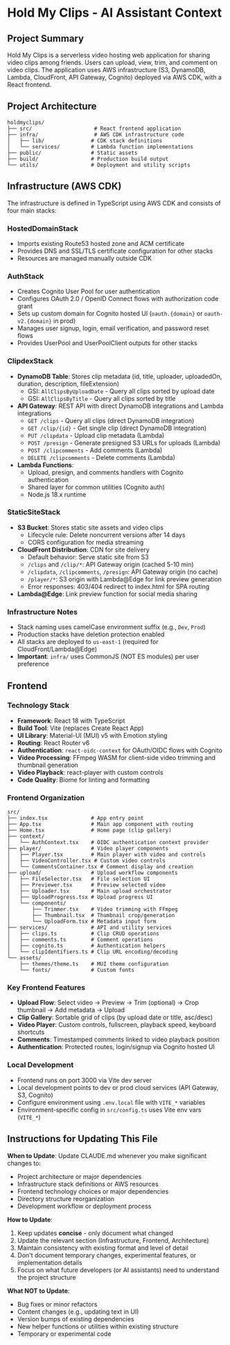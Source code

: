 # Hold My Clips - AI Assistant Context

## Project Summary

Hold My Clips is a serverless video hosting web application for sharing video clips among friends. Users can upload, view, trim, and comment on video clips. The application uses AWS infrastructure (S3, DynamoDB, Lambda, CloudFront, API Gateway, Cognito) deployed via AWS CDK, with a React frontend.

## Project Architecture

```
holdmyclips/
├── src/                    # React frontend application
├── infra/                  # AWS CDK infrastructure code
│   ├── lib/               # CDK stack definitions
│   └── services/          # Lambda function implementations
├── public/                # Static assets
├── build/                 # Production build output
└── utils/                 # Deployment and utility scripts
```

## Infrastructure (AWS CDK)

The infrastructure is defined in TypeScript using AWS CDK and consists of four main stacks:

### HostedDomainStack
- Imports existing Route53 hosted zone and ACM certificate
- Provides DNS and SSL/TLS certificate configuration for other stacks
- Resources are managed manually outside CDK

### AuthStack
- Creates Cognito User Pool for user authentication
- Configures OAuth 2.0 / OpenID Connect flows with authorization code grant
- Sets up custom domain for Cognito hosted UI (`oauth.{domain}` or `oauth-v2.{domain}` in prod)
- Manages user signup, login, email verification, and password reset flows
- Provides UserPool and UserPoolClient outputs for other stacks

### ClipdexStack
- **DynamoDB Table**: Stores clip metadata (id, title, uploader, uploadedOn, duration, description, fileExtension)
  - GSI: `AllClipsByUploadDate` - Query all clips sorted by upload date
  - GSI: `AllClipsByTitle` - Query all clips sorted by title
- **API Gateway**: REST API with direct DynamoDB integrations and Lambda integrations
  - `GET /clips` - Query all clips (direct DynamoDB integration)
  - `GET /clip/{id}` - Get single clip (direct DynamoDB integration)
  - `PUT /clipdata` - Upload clip metadata (Lambda)
  - `POST /presign` - Generate presigned S3 URLs for uploads (Lambda)
  - `POST /clipcomments` - Add comments (Lambda)
  - `DELETE /clipcomments` - Delete comments (Lambda)
- **Lambda Functions**: 
  - Upload, presign, and comments handlers with Cognito authentication
  - Shared layer for common utilities (Cognito auth)
  - Node.js 18.x runtime

### StaticSiteStack
- **S3 Bucket**: Stores static site assets and video clips
  - Lifecycle rule: Delete noncurrent versions after 14 days
  - CORS configuration for media streaming
- **CloudFront Distribution**: CDN for site delivery
  - Default behavior: Serve static site from S3
  - `/clips` and `/clip/*`: API Gateway origin (cached 5-10 min)
  - `/clipdata`, `/clipcomments`, `/presign`: API Gateway origin (no cache)
  - `/player/*`: S3 origin with Lambda@Edge for link preview generation
  - Error responses: 403/404 redirect to index.html for SPA routing
- **Lambda@Edge**: Link preview function for social media sharing

### Infrastructure Notes
- Stack naming uses camelCase environment suffix (e.g., `Dev`, `Prod`)
- Production stacks have deletion protection enabled
- All stacks are deployed to `us-east-1` (required for CloudFront/Lambda@Edge)
- **Important**: `infra/` uses CommonJS (NOT ES modules) per user preference

## Frontend

### Technology Stack
- **Framework**: React 18 with TypeScript
- **Build Tool**: Vite (replaces Create React App)
- **UI Library**: Material-UI (MUI) v5 with Emotion styling
- **Routing**: React Router v6
- **Authentication**: `react-oidc-context` for OAuth/OIDC flows with Cognito
- **Video Processing**: FFmpeg WASM for client-side video trimming and thumbnail generation
- **Video Playback**: react-player with custom controls
- **Code Quality**: Biome for linting and formatting

### Frontend Organization

```
src/
├── index.tsx              # App entry point
├── App.tsx                # Main app component with routing
├── Home.tsx               # Home page (clip gallery)
├── context/
│   └── AuthContext.tsx    # OIDC authentication context provider
├── player/                # Video player components
│   ├── Player.tsx         # Main player with video and controls
│   ├── VideoController.tsx # Custom video controls
│   └── CommentsContainer.tsx # Comment display and creation
├── upload/                # Upload workflow components
│   ├── FileSelector.tsx   # File selection UI
│   ├── Previewer.tsx      # Preview selected video
│   ├── Uploader.tsx       # Main upload orchestrator
│   ├── UploadProgress.tsx # Upload progress UI
│   └── components/
│       ├── Trimmer.tsx    # Video trimming with FFmpeg
│       ├── Thumbnail.tsx  # Thumbnail crop/generation
│       └── UploadForm.tsx # Metadata input form
├── services/              # API and utility services
│   ├── clips.ts           # Clip CRUD operations
│   ├── comments.ts        # Comment operations
│   ├── cognito.ts         # Authentication helpers
│   └── clipIdentifiers.ts # Clip URL encoding/decoding
└── assets/
    ├── themes/theme.ts    # MUI theme configuration
    └── fonts/             # Custom fonts
```

### Key Frontend Features
- **Upload Flow**: Select video → Preview → Trim (optional) → Crop thumbnail → Add metadata → Upload
- **Clip Gallery**: Sortable grid of clips (by upload date or title, asc/desc)
- **Video Player**: Custom controls, fullscreen, playback speed, keyboard shortcuts
- **Comments**: Timestamped comments linked to video playback position
- **Authentication**: Protected routes, login/signup via Cognito hosted UI

### Local Development
- Frontend runs on port 3000 via Vite dev server
- Local development points to dev or prod cloud services (API Gateway, S3, Cognito)
- Configure environment using `.env.local` file with `VITE_*` variables
- Environment-specific config in `src/config.ts` uses Vite env vars (`VITE_*`)

## Instructions for Updating This File

**When to Update**: Update CLAUDE.md whenever you make significant changes to:
- Project architecture or major dependencies
- Infrastructure stack definitions or AWS resources
- Frontend technology choices or major dependencies
- Directory structure reorganization
- Development workflow or deployment process

**How to Update**: 
1. Keep updates **concise** - only document what changed
2. Update the relevant section (Infrastructure, Frontend, Architecture)
3. Maintain consistency with existing format and level of detail
4. Don't document temporary changes, experimental features, or implementation details
5. Focus on what future developers (or AI assistants) need to understand the project structure

**What NOT to Update**:
- Bug fixes or minor refactors
- Content changes (e.g., updating text in UI)
- Version bumps of existing dependencies
- New helper functions or utilities within existing structure
- Temporary or experimental code

